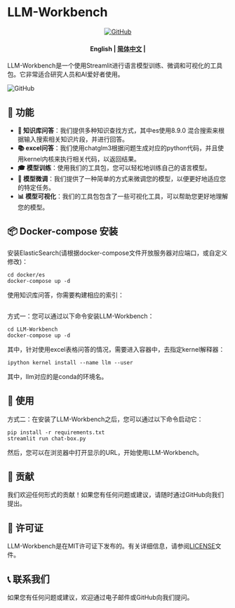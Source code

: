 # LLM-Workbench


<p align="center">
    <a href="https://github.com/xlcaptain/LLM-Workbench/blob/main/LICENSE">
        <img alt="GitHub" src="https://img.shields.io/github/license/huggingface/transformers.svg?color=blue">
    </a>
</p>

<h4 align="center">
    <p>
        <b>English</b> |
        <a href="https://github.com/xlcaptain/LLM-Workbench/blob/main/README_zh.md">简体中文</a> |
    </p>
</h4>


LLM-Workbench是一个使用Streamlit进行语言模型训练、微调和可视化的工具包。它非常适合研究人员和AI爱好者使用。

<img alt="GitHub" src="https://github.com/xlcaptain/LLM-Workbench/blob/main/static/img/summary.png">

## 🚀 功能
- **🤗 知识库问答**：我们提供多种知识查找方式，其中es使用8.9.0 混合搜索来根据输入搜索相关知识片段，并进行回答。
- **📚 excel问答**：我们使用chatglm3根据问题生成对应的python代码，并且使用kernel内核来执行相关代码，以返回结果。
- **🎓 模型训练**：使用我们的工具包，您可以轻松地训练自己的语言模型。
- **🔧 模型微调**：我们提供了一种简单的方式来微调您的模型，以便更好地适应您的特定任务。
- **📊 模型可视化**：我们的工具包包含了一些可视化工具，可以帮助您更好地理解您的模型。

## 📦 Docker-compose 安装
安装ElasticSearch(请根据docker-compose文件开放服务器对应端口，或自定义修改)：
```angular2html
cd docker/es
docker-compose up -d
```
使用知识库问答，你需要构建相应的索引：
```angular2html

```
方式一：您可以通过以下命令安装LLM-Workbench：
```
cd LLM-Workbench
docker-compose up -d 
```
其中，针对使用excel表格问答的情况，需要进入容器中，去指定kernel解释器：
```angular2html
ipython kernel install --name llm --user
```
其中，llm对应的是conda的环境名。
## 🎈 使用

方式二：在安装了LLM-Workbench之后，您可以通过以下命令启动它：
```angular2html
pip install -r requirements.txt
streamlit run chat-box.py
```

然后，您可以在浏览器中打开显示的URL，开始使用LLM-Workbench。

## 🤝 贡献

我们欢迎任何形式的贡献！如果您有任何问题或建议，请随时通过GitHub向我们提出。

## 📄 许可证

LLM-Workbench是在MIT许可证下发布的。有关详细信息，请参阅[LICENSE](LICENSE)文件。

## 📞 联系我们

如果您有任何问题或建议，欢迎通过电子邮件或GitHub向我们提问。